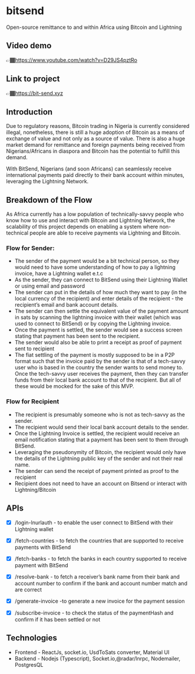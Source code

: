 # bitsend
Open-source remittance to and within Africa using Bitcoin and Lightning
## Video demo
👉🏾https://www.youtube.com/watch?v=D29JS4pztRo

## Link to project
👉🏾https://bit-send.xyz
## Introduction

Due to regulatory reasons, Bitcoin trading in Nigeria is currently considered illegal, nonetheless, there is still a huge adoption of Bitcoin as a means of exchange of value and not only as a source of value. There is also a huge market demand for remittance and foreign payments being received from Nigerians/Africans in diaspora and Bitcoin has the potential to fulfill this demand. 

With BitSend, Nigerians (and soon Africans) can seamlessly receive international payments paid directly to their bank account within minutes, leveraging the Lightning Network. 

## Breakdown of the Flow
As Africa currently has a low population of technically-savvy people who know how to use and interact with Bitcoin and Lightning Network, the scalability of this project depends on enabling a system where non-technical people are able to receive payments via Lightning and Bitcoin.


### Flow for Sender:
- The sender of the payment would be a bit technical person, so they would need to have some understanding of how to pay a lightning invoice, have a Lightning wallet e.t.c
- As the sender, they can connect to BitSend using their Lightning Wallet or using email and password
- The sender can put in the details of how much they want to pay (in the local currency of the recipient) and enter details of the recipient - the recipient’s email and bank account details.
- The sender can then settle the equivalent value of the payment amount in sats by scanning the lightning invoice with their wallet (which was used to connect to BitSend) or by copying the Lightning invoice.
- Once the payment is settled, the sender would see a success screen stating that payment has been sent to the recipient. 
- The sender would also be able to print a receipt as proof of payment sent to recipient
- The fiat settling of the payment is mostly supposed to be in a P2P format such that the invoice paid by the sender is that of a tech-savvy user who is based in the country the sender wants to send money to. Once the tech-savvy user receives the payment, then they can transfer funds from their local bank account to that of the recipient. But all of these would be mocked for the sake of this MVP. 

### Flow for Recipient
- The recipient is presumably someone who is not as tech-savvy as the sender. 
- The recipient would send their local bank account details to the sender.
- Once the Lightning Invoice is settled, the recipient would receive an email notification stating that a payment has been sent to them through BitSend. 
- Leveraging the pseudonymity of Bitcoin, the recipient would only have the details of the Lightning public key of the sender and not their real name. 
- The sender can send the receipt of payment printed as proof to the recipient
- Recipient does not need to have an account on Bitsend or interact with Lightning/Bitcoin


## APIs
- [x] /login-lnurlauth - to enable the user connect to BitSend with their Lightning wallet
- [x] /fetch-countries - to fetch the countries that are supported to receive payments with BitSend
- [x] /fetch-banks  - to fetch the banks in each country supported to receive payment with BitSend
- [x] /resolve-bank -  to fetch a receiver’s bank name from their bank and account number to confirm if the bank and account number match and are correct
- [x] /generate-invoice -to generate a new invoice for the payment session
- [x] /subscribe-invoice - to check the status of the paymentHash and confirm if it has been settled or not


## Technologies
- Frontend - ReactJs, socket.io, UsdToSats converter, Material UI
- Backend - Nodejs (Typescript), Socket.io,@radar/lnrpc, Nodemailer, PostgresQL

